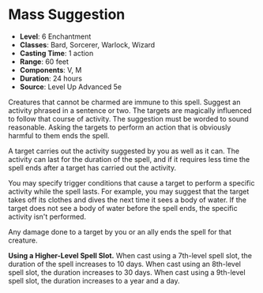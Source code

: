 # Mass Suggestion

- **Level**: 6 Enchantment
- **Classes**: Bard, Sorcerer, Warlock, Wizard
- **Casting Time**: 1 action
- **Range**: 60 feet
- **Components**: V, M
- **Duration**: 24 hours
- **Source**: Level Up Advanced 5e

Creatures that cannot be charmed are immune to this spell. Suggest an activity phrased in a sentence or two. The targets are magically influenced to follow that course of activity. The suggestion must be worded to sound reasonable. Asking the targets to perform an action that is obviously harmful to them ends the spell.

A target carries out the activity suggested by you as well as it can. The activity can last for the duration of the spell, and if it requires less time the spell ends after a target has carried out the activity.

You may specify trigger conditions that cause a target to perform a specific activity while the spell lasts. For example, you may suggest that the target takes off its clothes and dives the next time it sees a body of water. If the target does not see a body of water before the spell ends, the specific activity isn't performed.

Any damage done to a target by you or an ally ends the spell for that creature.

**Using a Higher-Level Spell Slot.** When cast using a 7th-level spell slot, the duration of the spell increases to 10 days. When cast using an 8th-level spell slot, the duration increases to 30 days. When cast using a 9th-level spell slot, the duration increases to a year and a day.
